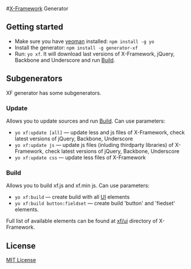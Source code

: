 #[X-Framework](https://github.com/epam/x-framework) Generator


## Getting started
- Make sure you have [yeoman](https://github.com/yeoman/yo) installed:
    `npm install -g yo`
- Install the generator: `npm install -g generator-xf`
- Run: `yo xf`. It will download last versions of X-Framework, jQuery, Backbone and Underscore and run [Build](#build).

## Subgenerators
XF generator has some subgenerators.

### Update
Allows you to update sources and run [Build](#build). Can use parameters:
- `yo xf:update [all]` — update less and js files of X-Framework, check latest versions of jQuery, Backbone, Underscore
- `yo xf:update js` — update js files (inluding thirdparty libraries) of X-Framework, check latest versions of jQuery, Backbone, Underscore
- `yo xf:update css` — update less files of X-Framework

### Build
Allows you to build xf.js and xf.min js. Can use parameters:
- `yo xf:build` — create build with all [UI](https://github.com/epam/x-framework/tree/master/xf/ui) elements
- `yo xf:build button:fieldset` — create build 'button' and 'fiedset' elements.

Full list of available elements can be found at [xf/ui](https://github.com/epam/x-framework/tree/master/xf/ui) directory of X-Framework.

## License
[MIT License](http://en.wikipedia.org/wiki/MIT_License)
